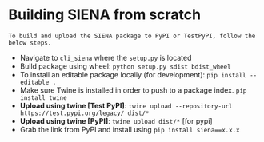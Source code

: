 # Building SIENA from scratch
```text
To build and upload the SIENA package to PyPI or TestPyPI, follow the below steps.
```
- Navigate to `cli_siena` where the `setup.py` is located
- Build package using wheel: `python setup.py sdist bdist_wheel`
- To install an editable package locally (for development): `pip install --editable . `
- Make sure Twine is installed in order to push to a package index. `pip install twine`
- **Upload using twine [Test PyPI]**: `twine upload --repository-url https://test.pypi.org/legacy/ dist/* `
- **Upload using twine [PyPI]**: `twine upload dist/*` [for pypi]
- Grab the link from PyPI and install using `pip install siena==x.x.x`
